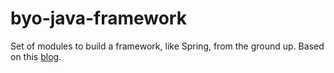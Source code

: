 # byo-java-framework

Set of modules to build a framework, like Spring, from the ground up. Based on this [blog](https://virtuslab.com/blog/build-your-own-framework/).


